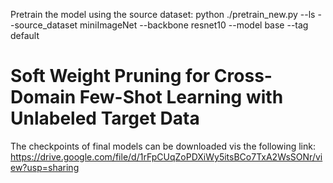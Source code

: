 Pretrain the model using the source dataset:
python ./pretrain_new.py --ls --source_dataset miniImageNet  --backbone resnet10  --model base --tag default


# Soft Weight Pruning for Cross-Domain Few-Shot Learning with Unlabeled Target Data
The checkpoints of final models can be downloaded vis the following link:
https://drive.google.com/file/d/1rFpCUqZoPDXiWy5itsBCo7TxA2WsSONr/view?usp=sharing
